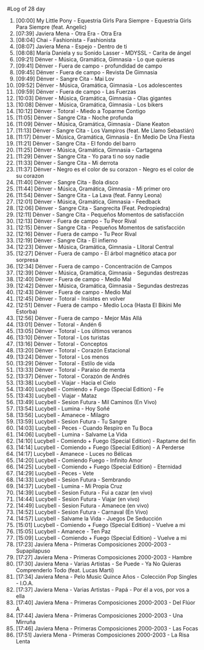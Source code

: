 #Log of 28 day

1. [00:00] My Little Pony - Equestria Girls Para Siempre - Equestria Girls Para Siempre (feat. Angelic)
1. [07:39] Javiera Mena - Otra Era - Otra Era
1. [08:04] Chai - Fashionista - Fashionista
1. [08:07] Javiera Mena - Espejo - Dentro de ti
1. [08:08] María Daniela y su Sonido Lasser - MDYSSL - Carita de ángel
1. [09:21] Dënver - Música, Gramática, Gimnasia - Lo que quieras
1. [09:41] Dënver - Fuera de campo - profundidad de campo
1. [09:45] Dënver - Fuera de campo - Revista De Gimnasia
1. [09:49] Dënver - Sangre Cita - Mai Lov
1. [09:52] Dënver - Música, Gramática, Gimnasia - Los adolescentes
1. [09:59] Dënver - Fuera de campo - Las Fuerzas
1. [10:03] Dënver - Música, Gramática, Gimnasia - Olas gigantes
1. [10:08] Dënver - Música, Gramática, Gimnasia - Los bikers
1. [10:12] Dënver - Totoral - Miedo a Toparme Contigo
1. [11:05] Dënver - Sangre Cita - Noche profunda
1. [11:09] Dënver - Música, Gramática, Gimnasia - Diane Keaton
1. [11:13] Dënver - Sangre Cita - Los Vampiros (feat. Me Llamo Sebastián)
1. [11:17] Dënver - Música, Gramática, Gimnasia - En Medio De Una Fiesta
1. [11:21] Dënver - Sangre Cita - El fondo del barro
1. [11:25] Dënver - Música, Gramática, Gimnasia - Cartagena
1. [11:29] Dënver - Sangre Cita - Yo para ti no soy nadie
1. [11:33] Dënver - Sangre Cita - Mi derrota
1. [11:37] Dënver - Negro es el color de su corazon - Negro es el color de su corazon
1. [11:40] Dënver - Sangre Cita - Bola disco
1. [11:44] Dënver - Música, Gramática, Gimnasia - Mi primer oro
1. [11:54] Dënver - Sangre Cita - La Lava (feat. Fanny Leona)
1. [12:01] Dënver - Música, Gramática, Gimnasia - Feedback
1. [12:06] Dënver - Sangre Cita - Sangrecita (Feat. Pedropiedra)
1. [12:11] Dënver - Sangre Cita - Pequeños Momentos de satisfacción
1. [12:13] Dënver - Fuera de campo - Tu Peor Rival
1. [12:15] Dënver - Sangre Cita - Pequeños Momentos de satisfacción
1. [12:16] Dënver - Fuera de campo - Tu Peor Rival
1. [12:19] Dënver - Sangre Cita - El infierno
1. [12:23] Dënver - Música, Gramática, Gimnasia - Llitoral Central
1. [12:27] Dënver - Fuera de campo - El árbol magnético ataca por sorpresa
1. [12:34] Dënver - Fuera de campo - Concentración de Campos
1. [12:39] Dënver - Música, Gramática, Gimnasia - Segundas destrezas
1. [12:40] Dënver - Fuera de campo - Medio Mal
1. [12:42] Dënver - Música, Gramática, Gimnasia - Segundas destrezas
1. [12:43] Dënver - Fuera de campo - Medio Mal
1. [12:45] Dënver - Totoral - Insistes en volver
1. [12:51] Dënver - Fuera de campo - Medio Loca (Hasta El Bikini Me Estorba)
1. [12:56] Dënver - Fuera de campo - Mejor Más Allá
1. [13:01] Dënver - Totoral - Andén 6
1. [13:05] Dënver - Totoral - Los últimos veranos
1. [13:10] Dënver - Totoral - Los turistas
1. [13:16] Dënver - Totoral - Conceptos
1. [13:20] Dënver - Totoral - Corazón Estacional
1. [13:24] Dënver - Totoral - Los menos
1. [13:29] Dënver - Totoral - Estilo de vida
1. [13:33] Dënver - Totoral - Paraíso de menta
1. [13:37] Dënver - Totoral - Corazón de Andrés
1. [13:38] Lucybell - Viajar - Hacia el Cielo
1. [13:40] Lucybell - Comiendo + Fuego (Special Edition) - Fe
1. [13:43] Lucybell - Viajar - Mataz
1. [13:49] Lucybell - Sesion Futura - Mil Caminos (En Vivo)
1. [13:54] Lucybell - Lumina - Hoy Soñé
1. [13:56] Lucybell - Amanece - Milagro
1. [13:59] Lucybell - Sesion Futura - Tu Sangre
1. [14:03] Lucybell - Peces - Cuando Respiro en Tu Boca
1. [14:06] Lucybell - Lumina - Salvame La Vida
1. [14:10] Lucybell - Comiendo + Fuego (Special Edition) - Raptame del fin
1. [14:14] Lucybell - Comiendo + Fuego (Special Edition) - A Perderse
1. [14:17] Lucybell - Amanece - Luces no Bélicas
1. [14:20] Lucybell - Comiendo Fuego - Infinito Amor
1. [14:25] Lucybell - Comiendo + Fuego (Special Edition) - Eternidad
1. [14:29] Lucybell - Peces - Vete
1. [14:33] Lucybell - Sesion Futura - Sembrando
1. [14:37] Lucybell - Lumina - Mi Propia Cruz
1. [14:39] Lucybell - Sesion Futura - Fui a cazar (en vivo)
1. [14:44] Lucybell - Sesion Futura - Viajar (en vivo)
1. [14:49] Lucybell - Sesion Futura - Amanece (en vivo)
1. [14:52] Lucybell - Sesion Futura - Carnaval (En Vivo)
1. [14:57] Lucybell - Salvame la Vida - Juegos De Seducción
1. [15:01] Lucybell - Comiendo + Fuego (Special Edition) - Vuelve a mi
1. [15:05] Lucybell - Amanece - Ten Paz
1. [15:09] Lucybell - Comiendo + Fuego (Special Edition) - Vuelve a mi
1. [17:23] Javiera Mena - Primeras Composiciones 2000-2003 - Supapilapuso
1. [17:27] Javiera Mena - Primeras Composiciones 2000-2003 - Hambre
1. [17:30] Javiera Mena - Varias Artistas - Se Puede - Ya No Quieras Comprenderlo Todo (feat. Lucas Martí)
1. [17:34] Javiera Mena - Pelo Music Quince Años - Colección Pop Singles - I.O.A.
1. [17:37] Javiera Mena - Varias Artistas - Papá - Por él a vos, por vos a ella
1. [17:40] Javiera Mena - Primeras Composiciones 2000-2003 - Del Flúor A
1. [17:44] Javiera Mena - Primeras Composiciones 2000-2003 - Una Mirruña
1. [17:46] Javiera Mena - Primeras Composiciones 2000-2003 - Las Focas
1. [17:51] Javiera Mena - Primeras Composiciones 2000-2003 - La Risa Lenta
